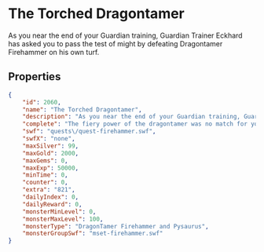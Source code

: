 # The Torched Dragontamer

As you near the end of your Guardian training, Guardian Trainer Eckhard has asked you to pass the test of might by defeating Dragontamer Firehammer on his own turf.

## Properties

```json
{
    "id": 2060,
    "name": "The Torched Dragontamer",
    "description": "As you near the end of your Guardian training, Guardian Trainer Eckhard has asked you to pass the test of might by defeating Dragontamer Firehammer on his own turf.",
    "complete": "The fiery power of the dragontamer was no match for your might. Return to Guardian Trainer Eckhard to unlock your next Guardian ability.",
    "swf": "quests\/quest-firehammer.swf",
    "swfX": "none",
    "maxSilver": 99,
    "maxGold": 2000,
    "maxGems": 0,
    "maxExp": 50000,
    "minTime": 0,
    "counter": 0,
    "extra": "821",
    "dailyIndex": 0,
    "dailyReward": 0,
    "monsterMinLevel": 0,
    "monsterMaxLevel": 100,
    "monsterType": "DragonTamer Firehammer and Pysaurus",
    "monsterGroupSwf": "mset-firehammer.swf"
}
```

